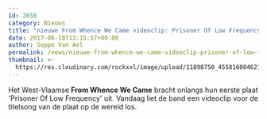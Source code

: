 ```yaml
---
id: 2658
category: Nieuws
title: "nieuwe From Whence We Came videoclip: Prisoner Of Low Frequency"
date: 2017-06-18T13:15:57+00:00
author: Seppe Van Ael
permalink: /news/nieuwe-from-whence-we-came-videoclip-prisoner-of-low-frequency/
thumbnail: >-
  https://res.cloudinary.com/rockxxl/image/upload/11898750_455816084621608_49486948515426046_n.jpg
---
```

Het West-Vlaamse **From Whence We Came** bracht onlangs hun eerste plaat 'Prisoner Of Low Frequency' uit. Vandaag liet de band een videoclip voor de titelsong van de plaat op de wereld los.
